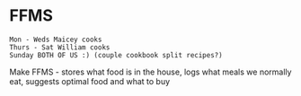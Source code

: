 # FFMS

```
Mon - Weds Maicey cooks
Thurs - Sat William cooks
Sunday BOTH OF US :) (couple cookbook split recipes?)
```

Make FFMS - stores what food is in the house, logs what meals we normally eat, suggests optimal food and what to buy

